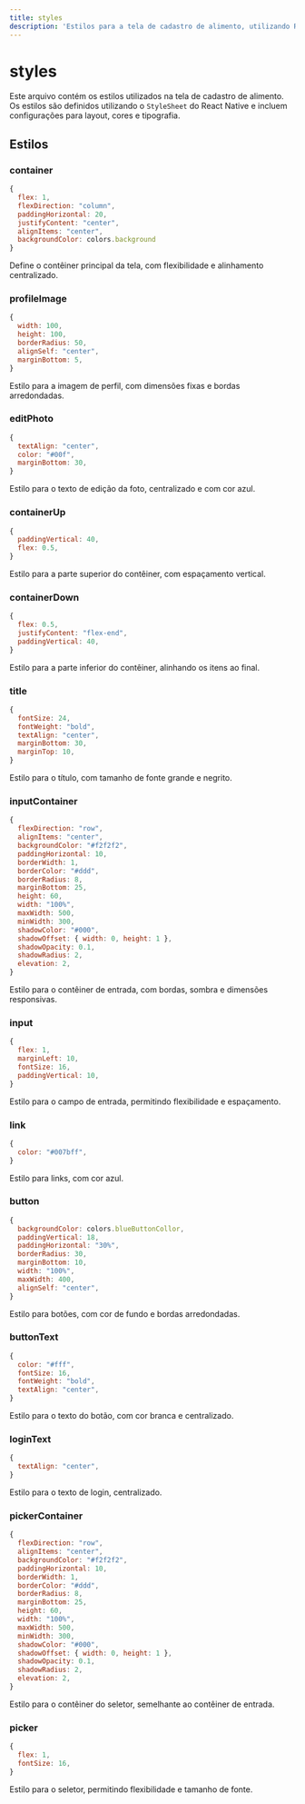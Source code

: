 ```yaml
---
title: styles
description: 'Estilos para a tela de cadastro de alimento, utilizando React Native e StyleSheet.'
---
```


# styles

Este arquivo contém os estilos utilizados na tela de cadastro de alimento. Os estilos são definidos utilizando o `StyleSheet` do React Native e incluem configurações para layout, cores e tipografia.

## Estilos

### container
```javascript
{
  flex: 1,
  flexDirection: "column",
  paddingHorizontal: 20,
  justifyContent: "center",
  alignItems: "center",
  backgroundColor: colors.background
}
```
Define o contêiner principal da tela, com flexibilidade e alinhamento centralizado.

### profileImage
```javascript
{
  width: 100,
  height: 100,
  borderRadius: 50,
  alignSelf: "center",
  marginBottom: 5,
}
```
Estilo para a imagem de perfil, com dimensões fixas e bordas arredondadas.

### editPhoto
```javascript
{
  textAlign: "center",
  color: "#00f",
  marginBottom: 30,
}
```
Estilo para o texto de edição da foto, centralizado e com cor azul.

### containerUp
```javascript
{
  paddingVertical: 40,
  flex: 0.5,
}
```
Estilo para a parte superior do contêiner, com espaçamento vertical.

### containerDown
```javascript
{
  flex: 0.5,
  justifyContent: "flex-end",
  paddingVertical: 40,
}
```
Estilo para a parte inferior do contêiner, alinhando os itens ao final.

### title
```javascript
{
  fontSize: 24,
  fontWeight: "bold",
  textAlign: "center",
  marginBottom: 30,
  marginTop: 10,
}
```
Estilo para o título, com tamanho de fonte grande e negrito.

### inputContainer
```javascript
{
  flexDirection: "row",
  alignItems: "center",
  backgroundColor: "#f2f2f2",
  paddingHorizontal: 10,
  borderWidth: 1,
  borderColor: "#ddd",
  borderRadius: 8,
  marginBottom: 25,
  height: 60,
  width: "100%",
  maxWidth: 500,
  minWidth: 300,
  shadowColor: "#000",
  shadowOffset: { width: 0, height: 1 },
  shadowOpacity: 0.1,
  shadowRadius: 2,
  elevation: 2,
}
```
Estilo para o contêiner de entrada, com bordas, sombra e dimensões responsivas.

### input
```javascript
{
  flex: 1,
  marginLeft: 10,
  fontSize: 16,
  paddingVertical: 10,
}
```
Estilo para o campo de entrada, permitindo flexibilidade e espaçamento.

### link
```javascript
{
  color: "#007bff",
}
```
Estilo para links, com cor azul.

### button
```javascript
{
  backgroundColor: colors.blueButtonCollor,
  paddingVertical: 18,
  paddingHorizontal: "30%",
  borderRadius: 30,
  marginBottom: 10,
  width: "100%",
  maxWidth: 400,
  alignSelf: "center",
}
```
Estilo para botões, com cor de fundo e bordas arredondadas.

### buttonText
```javascript
{
  color: "#fff",
  fontSize: 16,
  fontWeight: "bold",
  textAlign: "center",
}
```
Estilo para o texto do botão, com cor branca e centralizado.

### loginText
```javascript
{
  textAlign: "center",
}
```
Estilo para o texto de login, centralizado.

### pickerContainer
```javascript
{
  flexDirection: "row",
  alignItems: "center",
  backgroundColor: "#f2f2f2",
  paddingHorizontal: 10,
  borderWidth: 1,
  borderColor: "#ddd",
  borderRadius: 8,
  marginBottom: 25,
  height: 60,
  width: "100%",
  maxWidth: 500,
  minWidth: 300,
  shadowColor: "#000",
  shadowOffset: { width: 0, height: 1 },
  shadowOpacity: 0.1,
  shadowRadius: 2,
  elevation: 2,
}
```
Estilo para o contêiner do seletor, semelhante ao contêiner de entrada.

### picker
```javascript
{
  flex: 1,
  fontSize: 16,
}
```
Estilo para o seletor, permitindo flexibilidade e tamanho de fonte.